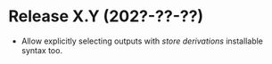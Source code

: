 # Release X.Y (202?-??-??)

* Allow explicitly selecting outputs with *store derivations* installable syntax too.
